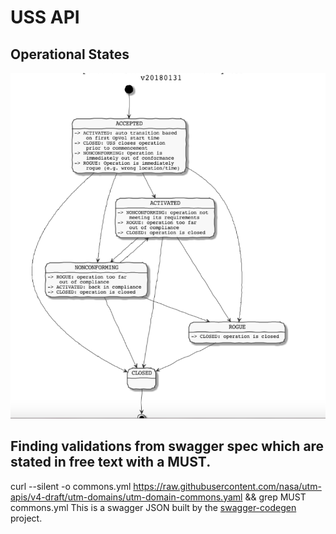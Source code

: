 # USS API

## Operational States


![alt text](diagrams/tcl4-statemachine.png "Operational States")

## Finding validations from swagger spec which are stated in free text with a MUST.

curl --silent  -o commons.yml  https://raw.githubusercontent.com/nasa/utm-apis/v4-draft/utm-domains/utm-domain-commons.yaml && grep  MUST commons.yml
This is a swagger JSON built by the [swagger-codegen](https://github.com/swagger-api/swagger-codegen) project.
